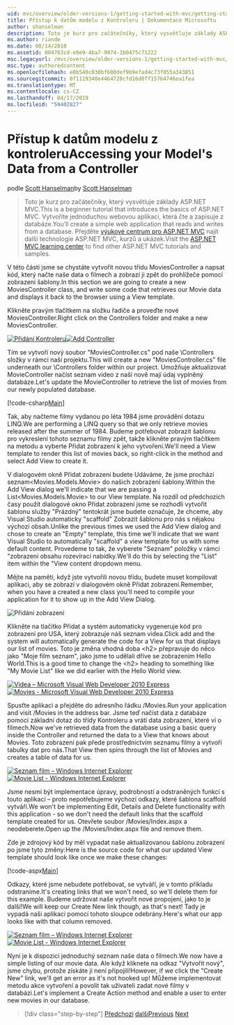 ```yaml
---
uid: mvc/overview/older-versions-1/getting-started-with-mvc/getting-started-with-mvc-part5
title: Přístup k datům modelu z Kontroleru | Dokumentace Microsoftu
author: shanselman
description: Toto je kurz pro začátečníky, který vysvětluje základy ASP.NET MVC. Vytvořte jednoduchou webovou aplikaci, která čte a zapisuje z databáze.
ms.author: riande
ms.date: 08/14/2010
ms.assetid: 004703cd-e0e9-4ba7-9974-1b0475c71222
msc.legacyurl: /mvc/overview/older-versions-1/getting-started-with-mvc/getting-started-with-mvc-part5
msc.type: authoredcontent
ms.openlocfilehash: e0b540c030bf600def9b9efad4c73f055a343851
ms.sourcegitcommit: 0f1119340e4464720cfd16d0ff15764746ea1fea
ms.translationtype: MT
ms.contentlocale: cs-CZ
ms.lasthandoff: 04/17/2019
ms.locfileid: "59402827"
---
```

# <a name="accessing-your-models-data-from-a-controller"></a><span data-ttu-id="a9abe-104">Přístup k datům modelu z kontroleru</span><span class="sxs-lookup"><span data-stu-id="a9abe-104">Accessing your Model's Data from a Controller</span></span>

<span data-ttu-id="a9abe-105">podle [Scott Hanselman](https://github.com/shanselman)</span><span class="sxs-lookup"><span data-stu-id="a9abe-105">by [Scott Hanselman](https://github.com/shanselman)</span></span>

> <span data-ttu-id="a9abe-106">Toto je kurz pro začátečníky, který vysvětluje základy ASP.NET MVC.</span><span class="sxs-lookup"><span data-stu-id="a9abe-106">This is a beginner tutorial that introduces the basics of ASP.NET MVC.</span></span> <span data-ttu-id="a9abe-107">Vytvoříte jednoduchou webovou aplikaci, která čte a zapisuje z databáze.</span><span class="sxs-lookup"><span data-stu-id="a9abe-107">You'll create a simple web application that reads and writes from a database.</span></span> <span data-ttu-id="a9abe-108">Přejděte [výukové centrum pro ASP.NET MVC](../../../index.md) najít další technologie ASP.NET MVC, kurzů a ukázek.</span><span class="sxs-lookup"><span data-stu-id="a9abe-108">Visit the [ASP.NET MVC learning center](../../../index.md) to find other ASP.NET MVC tutorials and samples.</span></span>


<span data-ttu-id="a9abe-109">V této části jsme se chystáte vytvořit novou třídu MoviesController a napsat kód, který načte naše data o filmech a zobrazí ji zpět do prohlížeče pomocí zobrazení šablony.</span><span class="sxs-lookup"><span data-stu-id="a9abe-109">In this section we are going to create a new MoviesController class, and write some code that retrieves our Movie data and displays it back to the browser using a View template.</span></span>

<span data-ttu-id="a9abe-110">Klikněte pravým tlačítkem na složku řadiče a proveďte nové MoviesController.</span><span class="sxs-lookup"><span data-stu-id="a9abe-110">Right click on the Controllers folder and make a new MoviesController.</span></span>

<span data-ttu-id="a9abe-111">[![Přidání Kontroleru](getting-started-with-mvc-part5/_static/image2.png)](getting-started-with-mvc-part5/_static/image1.png)</span><span class="sxs-lookup"><span data-stu-id="a9abe-111">[![Add Controller](getting-started-with-mvc-part5/_static/image2.png)](getting-started-with-mvc-part5/_static/image1.png)</span></span>

<span data-ttu-id="a9abe-112">Tím se vytvoří nový soubor "MoviesController.cs" pod naše \Controllers složky v rámci naší projektu.</span><span class="sxs-lookup"><span data-stu-id="a9abe-112">This will create a new "MoviesController.cs" file underneath our \Controllers folder within our project.</span></span> <span data-ttu-id="a9abe-113">Umožňuje aktualizovat MovieController načíst seznam video z naší nově mají údaj vyplněný databáze.</span><span class="sxs-lookup"><span data-stu-id="a9abe-113">Let's update the MovieController to retrieve the list of movies from our newly populated database.</span></span>

[!code-csharp[Main](getting-started-with-mvc-part5/samples/sample1.cs)]

<span data-ttu-id="a9abe-114">Tak, aby načteme filmy vydanou po léta 1984 jsme provádění dotazu LINQ.</span><span class="sxs-lookup"><span data-stu-id="a9abe-114">We are performing a LINQ query so that we only retrieve movies released after the summer of 1984.</span></span> <span data-ttu-id="a9abe-115">Budeme potřebovat zobrazit šablonu pro vykreslení tohoto seznamu filmy zpět, takže klikněte pravým tlačítkem na metodu a vyberte Přidat zobrazení k jeho vytvoření.</span><span class="sxs-lookup"><span data-stu-id="a9abe-115">We'll need a View template to render this list of movies back, so right-click in the method and select Add View to create it.</span></span>

<span data-ttu-id="a9abe-116">V dialogovém okně Přidat zobrazení budete Udáváme, že jsme prochází seznam&lt;Movies.Models.Movie&gt; do našich zobrazení šablony.</span><span class="sxs-lookup"><span data-stu-id="a9abe-116">Within the Add View dialog we'll indicate that we are passing a List&lt;Movies.Models.Movie&gt; to our View template.</span></span> <span data-ttu-id="a9abe-117">Na rozdíl od předchozích časy použít dialogové okno Přidat zobrazení jsme se rozhodli vytvořit šablonu služby "Prázdný" tentokrát jsme budete označuje, že chceme, aby Visual Studio automaticky "scaffold" Zobrazit šablonu pro nás s nějakou výchozí obsah.</span><span class="sxs-lookup"><span data-stu-id="a9abe-117">Unlike the previous times we used the Add View dialog and chose to create an "Empty" template, this time we'll indicate that we want Visual Studio to automatically "scaffold" a view template for us with some default content.</span></span> <span data-ttu-id="a9abe-118">Provedeme to tak, že vyberete "Seznam" položky v rámci "zobrazení obsahu rozevírací nabídky.</span><span class="sxs-lookup"><span data-stu-id="a9abe-118">We'll do this by selecting the "List" item within the "View content dropdown menu.</span></span>

<span data-ttu-id="a9abe-119">Mějte na paměti, když jste vytvořili novou třídu, budete muset kompilovat aplikaci, aby se zobrazí v dialogovém okně Přidat zobrazení.</span><span class="sxs-lookup"><span data-stu-id="a9abe-119">Remember, when you have a created a new class you'll need to compile your application for it to show up in the Add View Dialog.</span></span>

![Přidání zobrazení](getting-started-with-mvc-part5/_static/image3.png)

<span data-ttu-id="a9abe-121">Klikněte na tlačítko Přidat a systém automaticky vygeneruje kód pro zobrazení pro USA, který zobrazuje náš seznam videa.</span><span class="sxs-lookup"><span data-stu-id="a9abe-121">Click add and the system will automatically generate the code for a View for us that displays our list of movies.</span></span> <span data-ttu-id="a9abe-122">Toto je změna vhodná doba &lt;h2&gt; přepravuje do něco jako "Moje film seznam", jako jsme to udělali dříve se zobrazením Hello World.</span><span class="sxs-lookup"><span data-stu-id="a9abe-122">This is a good time to change the &lt;h2&gt; heading to something like "My Movie List" like we did earlier with the Hello World view.</span></span>

<span data-ttu-id="a9abe-123">[![Videa – Microsoft Visual Web Developer 2010 Express](getting-started-with-mvc-part5/_static/image5.png)](getting-started-with-mvc-part5/_static/image4.png)</span><span class="sxs-lookup"><span data-stu-id="a9abe-123">[![Movies - Microsoft Visual Web Developer 2010 Express](getting-started-with-mvc-part5/_static/image5.png)](getting-started-with-mvc-part5/_static/image4.png)</span></span>

<span data-ttu-id="a9abe-124">Spusťte aplikaci a přejděte do adresního řádku /Movies.</span><span class="sxs-lookup"><span data-stu-id="a9abe-124">Run your application and visit /Movies in the address bar.</span></span> <span data-ttu-id="a9abe-125">Jsme teď načíst data z databáze pomocí základní dotaz do třídy Kontroleru a vrátí data zobrazení, které ví o filmech.</span><span class="sxs-lookup"><span data-stu-id="a9abe-125">Now we've retrieved data from the database using a basic query inside the Controller and returned the data to a View that knows about Movies.</span></span> <span data-ttu-id="a9abe-126">Toto zobrazení pak přede prostřednictvím seznamu filmy a vytvoří tabulky dat pro nás.</span><span class="sxs-lookup"><span data-stu-id="a9abe-126">That View then spins through the list of Movies and creates a table of data for us.</span></span>

<span data-ttu-id="a9abe-127">[![Seznam film – Windows Internet Explorer](getting-started-with-mvc-part5/_static/image7.png)](getting-started-with-mvc-part5/_static/image6.png)</span><span class="sxs-lookup"><span data-stu-id="a9abe-127">[![Movie List - Windows Internet Explorer](getting-started-with-mvc-part5/_static/image7.png)](getting-started-with-mvc-part5/_static/image6.png)</span></span>

<span data-ttu-id="a9abe-128">Jsme nesmí být implementace úpravy, podrobností a odstraněných funkcí s touto aplikací – proto nepotřebujeme výchozí odkazy, které šablona scaffold vytváří.</span><span class="sxs-lookup"><span data-stu-id="a9abe-128">We won't be implementing Edit, Details and Delete functionality with this application - so we don't need the default links that the scaffold template created for us.</span></span> <span data-ttu-id="a9abe-129">Otevřete soubor /Movies/Index.aspx a neodeberete.</span><span class="sxs-lookup"><span data-stu-id="a9abe-129">Open up the /Movies/Index.aspx file and remove them.</span></span>

<span data-ttu-id="a9abe-130">Zde je zdrojový kód by měl vypadat naše aktualizovanou šablonu zobrazení po jsme tyto změny:</span><span class="sxs-lookup"><span data-stu-id="a9abe-130">Here is the source code for what our updated View template should look like once we make these changes:</span></span>

[!code-aspx[Main](getting-started-with-mvc-part5/samples/sample2.aspx)]

<span data-ttu-id="a9abe-131">Odkazy, které jsme nebudete potřebovat, se vytváří, je v tomto příkladu odstraníme.</span><span class="sxs-lookup"><span data-stu-id="a9abe-131">It's creating links that we won't need, so we'll delete them for this example.</span></span> <span data-ttu-id="a9abe-132">Budeme udržovat naše vytvořit nové propojení, jako to je další!</span><span class="sxs-lookup"><span data-stu-id="a9abe-132">We will keep our Create New link though, as that's next!</span></span> <span data-ttu-id="a9abe-133">Tady je vypadá naši aplikaci pomocí tohoto sloupce odebrány.</span><span class="sxs-lookup"><span data-stu-id="a9abe-133">Here's what our app looks like with that column removed.</span></span>

<span data-ttu-id="a9abe-134">[![Seznam film – Windows Internet Explorer](getting-started-with-mvc-part5/_static/image9.png)](getting-started-with-mvc-part5/_static/image8.png)</span><span class="sxs-lookup"><span data-stu-id="a9abe-134">[![Movie List - Windows Internet Explorer](getting-started-with-mvc-part5/_static/image9.png)](getting-started-with-mvc-part5/_static/image8.png)</span></span>

<span data-ttu-id="a9abe-135">Nyní je k dispozici jednoduchý seznam naše data o filmech.</span><span class="sxs-lookup"><span data-stu-id="a9abe-135">We now have a simple listing of our movie data.</span></span> <span data-ttu-id="a9abe-136">Ale když kliknete na odkaz "Vytvořit nový", jsme chybu, protože získáte ji není připojili!</span><span class="sxs-lookup"><span data-stu-id="a9abe-136">However, if we click the "Create New" link, we'll get an error as it's not hooked up!</span></span> <span data-ttu-id="a9abe-137">Můžeme implementovat metodu akce vytvoření a povolit tak uživateli zadat nové filmy v databázi.</span><span class="sxs-lookup"><span data-stu-id="a9abe-137">Let's implement a Create Action method and enable a user to enter new movies in our database.</span></span>

> [!div class="step-by-step"]
> <span data-ttu-id="a9abe-138">[Předchozí](getting-started-with-mvc-part4.md)
> [další](getting-started-with-mvc-part6.md)</span><span class="sxs-lookup"><span data-stu-id="a9abe-138">[Previous](getting-started-with-mvc-part4.md)
[Next](getting-started-with-mvc-part6.md)</span></span>
